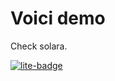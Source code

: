 # Voici demo

Check solara.

[![lite-badge](https://jupyterlite.rtfd.io/en/latest/_static/badge.svg)](https://www.mosphere.fr/voicitest)

